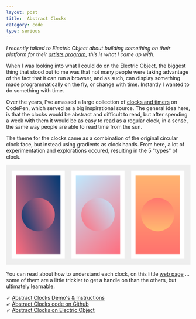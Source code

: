 ```yaml
---
layout: post
title:  Abstract Clocks
category: code
type: serious
---
```


*I recently talked to Electric Object about building something on their platform for their [artists program](https://www.electricobjects.com/artists), this is what I came up with.*

When I was looking into what I could do on the Electric Object, the biggest thing that stood out to me was that not many people were taking advantage of the fact that it can run a browser, and as such, can display something made programmatically on the fly, or change with time. Instantly I wanted to do something with time.

Over the years, I've amassed a large collection of [clocks and timers](https://codepen.io/collection/moAia/) on CodePen, which served as a big inspirational source. The general idea here, is that the clocks would be abstract and difficult to read, but after spending a week with them it would be as easy to read as a regular clock, in a sense, the same way people are able to read time from the sun.

The theme for the clocks came as a combination of the original circular clock face, but instead using gradients as clock hands. From here, a lot of experimentation and explorations occured, resulting in the 5 "types" of clock.

![A few of the clocks.](/images/abstract-clocks-1.png)

You can read about how to understand each clock, on this little [web page](tholman.com/abstract-clocks/) ... some of them are a little trickier to get a handle on than the others, but ultimately learnable.

➶ [Abstract Clocks Demo's & Instructions](http://tholman.com/abstract-clocks/)<br>
➶ [Abstract Clocks code on Github](https://github.com/tholman/abstract-clocks)<br>
➶ [Abstract Clocks on Electric Object](https://www.electricobjects.com/collections/246/abstract-clocks-by-tim-holman)
